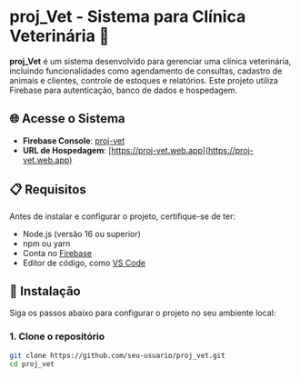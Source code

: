 # proj_Vet - Sistema para Clínica Veterinária 🐾

**proj_Vet** é um sistema desenvolvido para gerenciar uma clínica veterinária, incluindo funcionalidades como agendamento de consultas, cadastro de animais e clientes, controle de estoques e relatórios. Este projeto utiliza Firebase para autenticação, banco de dados e hospedagem.

## 🌐 Acesse o Sistema

- **Firebase Console**: [proj-vet](https://console.firebase.google.com/project/proj-vet/overview)
- **URL de Hospedagem**: [https://proj-vet.web.app](https://proj-vet.web.app)

## 📋 Requisitos

Antes de instalar e configurar o projeto, certifique-se de ter:

- Node.js (versão 16 ou superior)
- npm ou yarn
- Conta no [Firebase](https://firebase.google.com/)
- Editor de código, como [VS Code](https://code.visualstudio.com/)

## 🚀 Instalação

Siga os passos abaixo para configurar o projeto no seu ambiente local:

### 1. Clone o repositório
```bash
git clone https://github.com/seu-usuario/proj_vet.git
cd proj_vet
